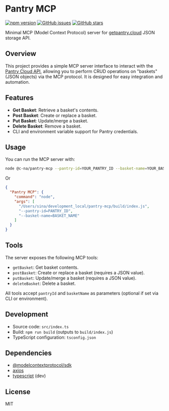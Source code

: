 # Pantry MCP

[![npm version](https://img.shields.io/npm/v/@c-na/pantry-mcp)](https://www.npmjs.com/package/@c-na/pantry-mcp)
[![GitHub issues](https://img.shields.io/github/issues/sina-developer/pantry-mcp)](https://github.com/sina-developer/pantry-mcp/issues)
[![GitHub stars](https://img.shields.io/github/stars/sina-developer/pantry-mcp)](https://github.com/sina-developer/pantry-mcp)


Minimal MCP (Model Context Protocol) server for [getpantry.cloud](https://getpantry.cloud/) JSON storage API.

## Overview

This project provides a simple MCP server interface to interact with the [Pantry Cloud API](https://getpantry.cloud/), allowing you to perform CRUD operations on "baskets" (JSON objects) via the MCP protocol. It is designed for easy integration and automation.

## Features

- **Get Basket**: Retrieve a basket's contents.
- **Post Basket**: Create or replace a basket.
- **Put Basket**: Update/merge a basket.
- **Delete Basket**: Remove a basket.
- CLI and environment variable support for Pantry credentials.

## Usage

You can run the MCP server with:

```bash
node @c-na/pantry-mcp --pantry-id=YOUR_PANTRY_ID --basket-name=YOUR_BASKET_NAME
```

Or

```json
{
  "Pantry MCP": {
    "command": "node",
    "args": [
      "/Users/sina/development_local/pantry-mcp/build/index.js",
      "--pantry-id=PANTRY_ID",
      "--basket-name=BASKET_NAME"
    ]
  }
}
```

## Tools

The server exposes the following MCP tools:

- `getBasket`: Get basket contents.
- `postBasket`: Create or replace a basket (requires a JSON value).
- `putBasket`: Update/merge a basket (requires a JSON value).
- `deleteBasket`: Delete a basket.

All tools accept `pantryId` and `basketName` as parameters (optional if set via CLI or environment).

## Development

- Source code: `src/index.ts`
- Build: `npm run build` (outputs to `build/index.js`)
- TypeScript configuration: `tsconfig.json`

## Dependencies

- [@modelcontextprotocol/sdk](https://www.npmjs.com/package/@modelcontextprotocol/sdk)
- [axios](https://www.npmjs.com/package/axios)
- [typescript](https://www.npmjs.com/package/typescript) (dev)

## License

MIT
